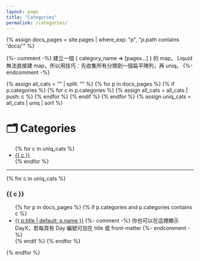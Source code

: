 ```yaml
---
layout: page
title: "Categories"
permalink: /categories/
---
```


{% assign docs_pages = site.pages | where_exp: "p", "p.path contains 'docs/'" %}

{%- comment -%}
建立一個 { category_name => [pages...] } 的 map。
Liquid 無法直接建 map，所以用技巧：先收集所有分類到一個扁平陣列，再 uniq。
{%- endcomment -%}

{% assign all_cats = "" | split: "" %}
{% for p in docs_pages %}
  {% if p.categories %}
    {% for c in p.categories %}
      {% assign all_cats = all_cats | push: c %}
    {% endfor %}
  {% endif %}
{% endfor %}
{% assign uniq_cats = all_cats | uniq | sort %}

# 🗂️ Categories
<ul>
{% for c in uniq_cats %}
  <li><a href="#{{ c | slugify }}">{{ c }}</a></li>
{% endfor %}
</ul>

<hr/>

{% for c in uniq_cats %}
### {{ c }}
<div id="{{ c | slugify }}"></div>
<ul>
  {% for p in docs_pages %}
    {% if p.categories and p.categories contains c %}
      <li>
        <a href="{{ p.url | relative_url }}">{{ p.title | default: p.name }}</a>
        {%- comment -%} 你也可以在這裡顯示 DayX，若每頁有 Day 編號可加在 title 或 front-matter {%- endcomment -%}
      </li>
    {% endif %}
  {% endfor %}
</ul>
{% endfor %}
